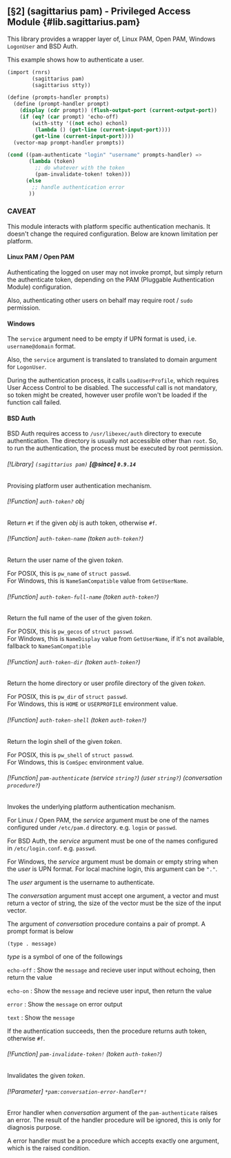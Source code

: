 [§2] (sagittarius pam) - Privileged Access Module {#lib.sagittarius.pam}
-------------

This library provides a wrapper layer of, Linux PAM, Open PAM, 
Windows `LogonUser` and BSD Auth.

This example shows how to authenticate a user.
```scheme
(import (rnrs)
        (sagittarius pam)
        (sagittarius stty))

(define (prompts-handler prompts)
  (define (prompt-handler prompt)
    (display (cdr prompt)) (flush-output-port (current-output-port))
    (if (eq? (car prompt) 'echo-off)
        (with-stty '((not echo) echonl) 
         (lambda () (get-line (current-input-port))))
        (get-line (current-input-port))))
  (vector-map prompt-handler prompts))

(cond ((pam-authenticate "login" "username" prompts-handler) =>
       (lambda (token)
         ;; do whatever with the token
         (pam-invalidate-token! token)))
      (else 
        ;; handle authentication error
       ))
```

### CAVEAT

This module interacts with platform specific authentication mechanis.
It doesn't change the required configuration. Below are known limitation
per platform.

#### Linux PAM / Open PAM

Authenticating the logged on user may not invoke prompt, but simply
return the authenticate token, depending on the PAM 
(Pluggable Authentication Module) configuration.

Also, authenticating other users on behalf may require root / `sudo`
permission.

#### Windows

The `service` argument need to be empty if UPN format is used,
i.e. `username@domain` format.

Also, the `service` argument is translated to translated to domain
argument for `LogonUser`.

During the authentication process, it calls `LoadUserProfile`, which
requires User Access Control to be disabled. The successful call is
not mandatory, so token might be created, however user profile won't
be loaded if the function call failed.

#### BSD Auth

BSD Auth requires access to `/usr/libexec/auth` directory to execute
authentication. The directory is usually not accessible other than
`root`. So, to run the authentication, the process must be executed
by root permission.


###### [!Library] `(sagittarius pam)`  **[@since] `0.9.14`**

Provising platform user authentication mechanism.

###### [!Function] `auth-token?` _obj_

Return `#t` if the given _obj_ is auth token, otherwise `#f`.

###### [!Function] `auth-token-name` (_token_ `auth-token?`)

Return the user name of the given _token_.

For POSIX, this is `pw_name` of `struct passwd`.  
For Windows, this is `NameSamCompatible` value from `GetUserName`.

###### [!Function] `auth-token-full-name` (_token_ `auth-token?`)

Return the full name of the user of the given _token_.

For POSIX, this is `pw_gecos` of `struct passwd`.  
For Windows, this is `NameDisplay` value from `GetUserName`, if it's
not available, fallback to `NameSamCompatible`


###### [!Function] `auth-token-dir` (_token_ `auth-token?`)

Return the home directory or user profile directory of the given _token_.

For POSIX, this is `pw_dir` of `struct passwd`.  
For Windows, this is `HOME` or `USERPROFILE` environment value.


###### [!Function] `auth-token-shell` (_token_ `auth-token?`)

Return the login shell of the given _token_.

For POSIX, this is `pw_shell` of `struct passwd`.  
For Windows, this is `ComSpec` environment value.


###### [!Function] `pam-authenticate` (_service_ `string?`) (_user_ `string?`) (_conversation_ `procedure?`)

Invokes the underlying platform authentication mechanism.

For Linux / Open PAM, the _service_ argument must be one of the
names configured under `/etc/pam.d` directory. e.g. `login` or
`passwd`.

For BSD Auth, the _service_ argument must be one of the names
configured in `/etc/login.conf`. e.g. `passwd`.

For Windows, the _service_ argument must be domain or empty string when
the _user_ is UPN format. For local machine login, this argument can be
`"."`.

The _user_ argument is the username to authenticate.

The _conversation_ argument must accept one argument, a vector and
must return a vector of string, the size of the vector must be the
size of the input vector.

The argument of _conversation_ procedure contains a pair of prompt.
A prompt format is below

`(type . message)`

_type_ is a symbol of one of the followings

`echo-off`
: Show the `message` and recieve user input without echoing, then
  return the value

`echo-on`
: Show the `message` and recieve user input, then return the value

`error`
: Show the `message` on error output

`text`
: Show the `message`

If the authentication succeeds, then the procedure returns auth token,
otherwise `#f`.

###### [!Function] `pam-invalidate-token!` (_token_ `auth-token?`)

Invalidates the given _token_.

###### [!Parameter] `*pam:conversation-error-handler*!`

Error handler when _conversation_ argument of the `pam-authenticate`
raises an error. The result of the handler procedure will be ignored,
this is only for diagnosis purpose.

A error handler must be a procedure which accepts exactly one argument,
which is the raised condition.
